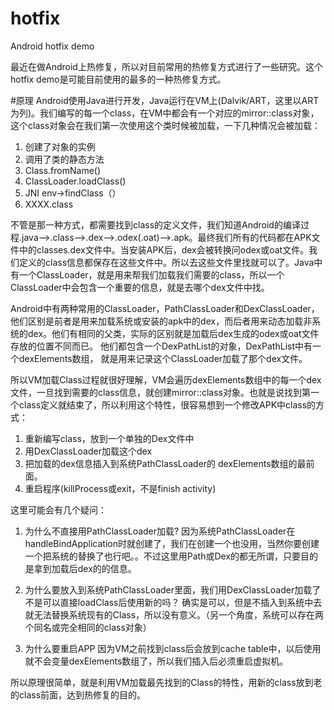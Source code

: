 # hotfix
Android hotfix demo 

最近在做Android上热修复，所以对目前常用的热修复方式进行了一些研究。这个hotfix demo是可能目前使用的最多的一种热修复方式。


#原理
Android使用Java进行开发，Java运行在VM上(Dalvik/ART，这里以ART为列)。我们编写的每一个class，在VM中都会有一个对应的mirror::class对象，这个class对象会在我们第一次使用这个类时候被加载，一下几种情况会被加载：
 1. 创建了对象的实例
 2. 调用了类的静态方法
 3. Class.fromName()
 4. ClassLoader.loadClass()
 5. JNI env->findClass（）
 6. XXXX.class
 
不管是那一种方式，都需要找到class的定义文件，我们知道Android的编译过程.java-->.class-->.dex-->.odex(.oat)-->.apk。最终我们所有的代码都在APK文件中的classes.dex文件中。当安装APK后，dex会被转换问odex或oat文件。我们定义的class信息都保存在这些文件中。所以去这些文件里找就可以了。Java中有一个ClassLoader，就是用来帮我们加载我们需要的class，所以一个ClassLoader中会包含一个重要的信息，就是去哪个dex文件中找。
 
Android中有两种常用的ClassLoader，PathClassLoader和DexClassLoader，他们区别是前者是用来加载系统或安装的apk中的dex，而后者用来动态加载非系统的dex。他们有相同的父类，实际的区别就是加载后dex生成的odex或oat文件存放的位置不同而已。 他们都包含一个DexPathList的对象，DexPathList中有一个dexElements数组， 就是用来记录这个ClassLoader加载了那个dex文件。
 
所以VM加载Class过程就很好理解，VM会遍历dexElements数组中的每一个dex文件，一旦找到需要的class信息，就创建mirror::class对象。也就是说找到第一个class定义就结束了，所以利用这个特性，很容易想到一个修改APK中class的方式：
 1. 重新编写class，放到一个单独的Dex文件中
 2. 用DexClassLoader加载这个dex
 3. 把加载的dex信息插入到系统PathClassLoader的 dexElements数组的最前面。
 4. 重启程序(killProcess或exit，不是finish activity)
 
这里可能会有几个疑问：
 1. 为什么不直接用PathClassLoader加载?
 因为系统PathClassLoader在handleBindApplication时就创建了，我们在创建一个也没用，当然你要创建一个把系统的替换了也行吧。。不过这里用Path或Dex的都无所谓，只要目的是拿到加载后dex的的信息。
 
 2. 为什么要放入到系统PathClassLoader里面，我们用DexClassLoader加载了不是可以直接loadClass后使用新的吗？ 
 确实是可以，但是不插入到系统中去就无法替换系统现有的Class，所以没有意义。（另一个角度，系统可以存在两个同名或完全相同的class对象）
 
 3. 为什么要重启APP
 因为VM之前找到class后会放到cache table中，以后使用就不会变量dexElements数组了，所以我们插入后必须重启虚拟机。
 
 
 所以原理很简单，就是利用VM加载最先找到的Class的特性，用新的class放到老的class前面，达到热修复的目的。
